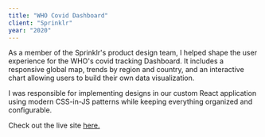 ```yaml
---
title: "WHO Covid Dashboard"
client: "Sprinklr"
year: "2020"
---
```


As a member of the Sprinklr's product design team, I helped shape the user experience for the WHO's covid tracking Dashboard. It includes a responsive global map, trends by region and country, and an interactive chart allowing users to build their own data visualization.

I was responsible for implementing designs in our custom React application using modern CSS-in-JS patterns while keeping everything organized and configurable.

Check out the live site [here.](https://covid19.who.int/)
